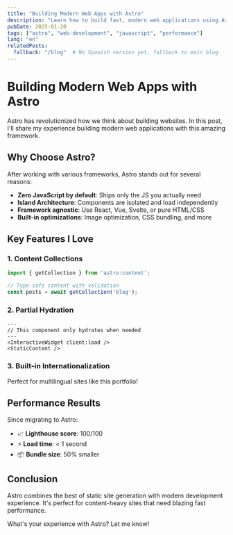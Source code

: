 ```yaml
---
title: "Building Modern Web Apps with Astro"
description: "Learn how to build fast, modern web applications using Astro framework with practical examples and best practices."
pubDate: 2025-01-20
tags: ["astro", "web-development", "javascript", "performance"]
lang: "en"
relatedPosts:
  fallback: "/blog"  # No Spanish version yet, fallback to main blog
---
```


# Building Modern Web Apps with Astro

Astro has revolutionized how we think about building websites. In this post, I'll share my experience building modern web applications with this amazing framework.

## Why Choose Astro?

After working with various frameworks, Astro stands out for several reasons:

- **Zero JavaScript by default**: Ships only the JS you actually need
- **Island Architecture**: Components are isolated and load independently  
- **Framework agnostic**: Use React, Vue, Svelte, or pure HTML/CSS
- **Built-in optimizations**: Image optimization, CSS bundling, and more

## Key Features I Love

### 1. Content Collections
```typescript
import { getCollection } from 'astro:content';

// Type-safe content with validation
const posts = await getCollection('blog');
```

### 2. Partial Hydration
```astro
---
// This component only hydrates when needed
---
<InteractiveWidget client:load />
<StaticContent />
```

### 3. Built-in Internationalization
Perfect for multilingual sites like this portfolio!

## Performance Results

Since migrating to Astro:
- 📈 **Lighthouse score**: 100/100
- ⚡ **Load time**: < 1 second
- 📦 **Bundle size**: 50% smaller

## Conclusion

Astro combines the best of static site generation with modern development experience. It's perfect for content-heavy sites that need blazing fast performance.

What's your experience with Astro? Let me know!
